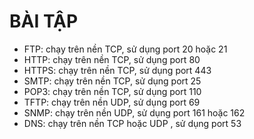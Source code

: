 # BÀI TẬP #

- FTP: chạy trên nền TCP, sử dụng port 20 hoặc 21
- HTTP: chạy trên nền TCP, sử dụng port 80
- HTTPS: chạy trên nền TCP, sử dụng port 443
- SMTP: chạy trên nền TCP, sử dụng port 25
- POP3: chạy trên nền TCP, sử dụng port 110
- TFTP: chạy trên nền UDP, sử dụng port 69
- SNMP: chạy trên nền UDP, sử dụng port 161 hoặc 162
- DNS: chạy trên nền TCP hoặc UDP , sử dụng port 53